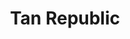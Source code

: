 ---
title: "Tan Republic"
url: /portland/tan-republic-northwest-bethany-boulevard/
shop: Kosmetik
---